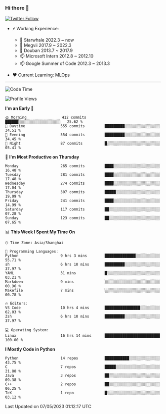 ### Hi there 👋

[![Twitter Follow](https://img.shields.io/twitter/follow/tianweidut?style=social)](https://twitter.com/tianweidut)

- ⚡ Working Experience:
  - 🔭 Starwhale 2022.3 ~ now
  - 🌱 Megvii 2017.9 ~ 2022.3
  - 🌱 Douban 2013.7 ~ 2017.9
  - 📫 Microsoft Intern 2012.8 ~ 2012.10
  - 📫 Google Summer of Code 2012.3 ~ 2013.3

- ❤️ Current Learning: MLOps

---
<!--START_SECTION:waka-->
![Code Time](http://img.shields.io/badge/Code%20Time-4%2C009%20hrs%2030%20mins-blue)

![Profile Views](http://img.shields.io/badge/Profile%20Views-1-blue)

**I'm an Early 🐤** 

```text
🌞 Morning                412 commits         ██████░░░░░░░░░░░░░░░░░░░   25.62 % 
🌆 Daytime                555 commits         █████████░░░░░░░░░░░░░░░░   34.51 % 
🌃 Evening                554 commits         █████████░░░░░░░░░░░░░░░░   34.45 % 
🌙 Night                  87 commits          █░░░░░░░░░░░░░░░░░░░░░░░░   05.41 % 
```
📅 **I'm Most Productive on Thursday** 

```text
Monday                   265 commits         ████░░░░░░░░░░░░░░░░░░░░░   16.48 % 
Tuesday                  281 commits         ████░░░░░░░░░░░░░░░░░░░░░   17.48 % 
Wednesday                274 commits         ████░░░░░░░░░░░░░░░░░░░░░   17.04 % 
Thursday                 307 commits         █████░░░░░░░░░░░░░░░░░░░░   19.09 % 
Friday                   241 commits         ████░░░░░░░░░░░░░░░░░░░░░   14.99 % 
Saturday                 117 commits         ██░░░░░░░░░░░░░░░░░░░░░░░   07.28 % 
Sunday                   123 commits         ██░░░░░░░░░░░░░░░░░░░░░░░   07.65 % 
```


📊 **This Week I Spent My Time On** 

```text
🕑︎ Time Zone: Asia/Shanghai

💬 Programming Languages: 
Python                   9 hrs 3 mins        ██████████████░░░░░░░░░░░   55.71 % 
sh                       6 hrs 10 mins       █████████░░░░░░░░░░░░░░░░   37.97 % 
YAML                     31 mins             █░░░░░░░░░░░░░░░░░░░░░░░░   03.21 % 
Markdown                 9 mins              ░░░░░░░░░░░░░░░░░░░░░░░░░   00.96 % 
Makefile                 7 mins              ░░░░░░░░░░░░░░░░░░░░░░░░░   00.78 % 

🔥 Editors: 
VS Code                  10 hrs 4 mins       ████████████████░░░░░░░░░   62.03 % 
Zsh                      6 hrs 10 mins       █████████░░░░░░░░░░░░░░░░   37.97 % 

💻 Operating System: 
Linux                    16 hrs 14 mins      █████████████████████████   100.00 % 
```

**I Mostly Code in Python** 

```text
Python                   14 repos            ███████████░░░░░░░░░░░░░░   43.75 % 
C                        7 repos             █████░░░░░░░░░░░░░░░░░░░░   21.88 % 
Java                     3 repos             ██░░░░░░░░░░░░░░░░░░░░░░░   09.38 % 
C++                      2 repos             ██░░░░░░░░░░░░░░░░░░░░░░░   06.25 % 
TeX                      1 repo              █░░░░░░░░░░░░░░░░░░░░░░░░   03.12 % 
```




 Last Updated on 07/05/2023 01:12:17 UTC
<!--END_SECTION:waka-->
